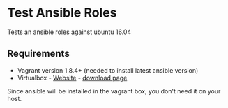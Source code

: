 Test Ansible Roles
==================

Tests an ansible roles against ubuntu 16.04

Requirements
------------

* Vagrant version 1.8.4+ (needed to install latest ansible version)
* Virtualbox - [Website](https://www.virtualbox.org/) - [download page](https://www.virtualbox.org/wiki/Downloads)

Since ansible will be installed in the vagrant box, you don't need it on your host.
